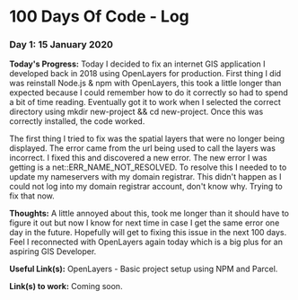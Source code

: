 # 100 Days Of Code - Log

### Day 1: 15 January 2020

**Today's Progress:** Today I decided to fix an internet GIS application I developed back in 2018 using OpenLayers for production. First thing I did was reinstall Node.js & npm with OpenLayers, this took a little longer than expected because I could remember how to do it correctly so had to spend a bit of time reading. Eventually got it to work when I selected the correct directory using mkdir new-project && cd new-project. Once this was correctly installed, the code worked. 

The first thing I tried to fix was the spatial layers that were no longer being displayed. The error came from the url being used to call the layers was incorrect. I fixed this and discovered a new error. The new error I was getting is a net::ERR_NAME_NOT_RESOLVED. To resolve this I needed to to update my nameservers with my domain registrar. This didn't happen as I could not log into my domain registrar account, don't know why. Trying to fix that now. 

**Thoughts:** A little annoyed about this, took me longer than it should have to figure it out but now I know for next time in case I get the same error one day in the future. Hopefully will get to fixing this issue in the next 100 days. Feel I reconnected with OpenLayers again today which is a big plus for an aspiring GIS Developer. 

**Useful Link(s):** OpenLayers - Basic project setup using NPM and Parcel. 

**Link(s) to work:** Coming soon. 
